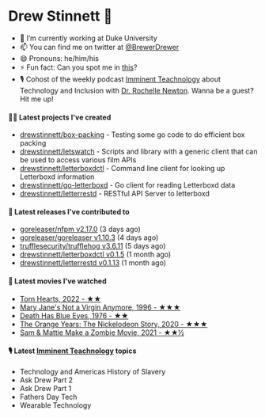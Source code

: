 
# Drew Stinnett 👋

- 🔭 I’m currently working at Duke University
- 📫 You can find me on twitter at [@BrewerDrewer](https://twitter.com/BrewerDrewer)
- 😄 Pronouns: he/him/his
- ⚡ Fun fact: Can you spot me in [this](https://www.youtube.com/watch?v=oL9WnB0qHBA)?
- 🎙 Cohost of the weekly podcast [Imminent Teachnology](https://podcast.imminentteachnology.com/) about Technology and Inclusion with [Dr. Rochelle Newton](https://www.linkedin.com/in/drrochellenewton/). Wanna be a guest? Hit me up!

#### 👨‍💻 Latest projects I've created
- [drewstinnett/box-packing](https://github.com/drewstinnett/box-packing) - Testing some go code to do efficient box packing
- [drewstinnett/letswatch](https://github.com/drewstinnett/letswatch) - Scripts and library with a generic client that can be used to access various film APIs
- [drewstinnett/letterboxdctl](https://github.com/drewstinnett/letterboxdctl) - Command line client for looking up Letterboxd information
- [drewstinnett/go-letterboxd](https://github.com/drewstinnett/go-letterboxd) - Go client for reading Letterboxd data
- [drewstinnett/letterrestd](https://github.com/drewstinnett/letterrestd) - RESTful API Server to letterboxd

#### 🚀 Latest releases I've contributed to
- [goreleaser/nfpm v2.17.0](https://github.com/goreleaser/nfpm/releases/tag/v2.17.0) (3 days ago)
- [goreleaser/goreleaser v1.10.3](https://github.com/goreleaser/goreleaser/releases/tag/v1.10.3) (4 days ago)
- [trufflesecurity/trufflehog v3.6.11](https://github.com/trufflesecurity/trufflehog/releases/tag/v3.6.11) (5 days ago)
- [drewstinnett/letterboxdctl v0.1.5](https://github.com/drewstinnett/letterboxdctl/releases/tag/v0.1.5) (1 month ago)
- [drewstinnett/letterrestd v0.1.13](https://github.com/drewstinnett/letterrestd/releases/tag/v0.1.13) (1 month ago)

#### 🍿 Latest movies I've watched
- [Torn Hearts, 2022 - ★★](https://letterboxd.com/mondodrew/film/torn-hearts/)
- [Mary Jane&#39;s Not a Virgin Anymore, 1996 - ★★★](https://letterboxd.com/mondodrew/film/mary-janes-not-a-virgin-anymore/)
- [Death Has Blue Eyes, 1976 - ★★](https://letterboxd.com/mondodrew/film/death-has-blue-eyes/)
- [The Orange Years: The Nickelodeon Story, 2020 - ★★★](https://letterboxd.com/mondodrew/film/the-orange-years-the-nickelodeon-story/)
- [Sam &amp; Mattie Make a Zombie Movie, 2021 - ★★½](https://letterboxd.com/mondodrew/film/sam-mattie-make-a-zombie-movie/)

#### 🎙 Latest [Imminent Teachnology](https://podcast.imminentteachnology.com/) topics
- Technology and Americas History of Slavery
- Ask Drew Part 2
- Ask Drew Part 1
- Fathers Day Tech
- Wearable Technology
